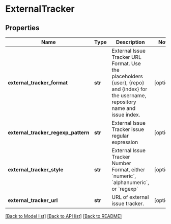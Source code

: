 # ExternalTracker

## Properties
Name | Type | Description | Notes
------------ | ------------- | ------------- | -------------
**external_tracker_format** | **str** | External Issue Tracker URL Format. Use the placeholders {user}, {repo} and {index} for the username, repository name and issue index. | [optional] 
**external_tracker_regexp_pattern** | **str** | External Issue Tracker issue regular expression | [optional] 
**external_tracker_style** | **str** | External Issue Tracker Number Format, either &#x60;numeric&#x60;, &#x60;alphanumeric&#x60;, or &#x60;regexp&#x60; | [optional] 
**external_tracker_url** | **str** | URL of external issue tracker. | [optional] 

[[Back to Model list]](../README.md#documentation-for-models) [[Back to API list]](../README.md#documentation-for-api-endpoints) [[Back to README]](../README.md)



